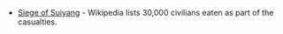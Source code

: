 * [Siege of Suiyang](https://en.wikipedia.org/wiki/Siege_of_Suiyang) - Wikipedia lists 30,000 civilians eaten as part of the casualties.